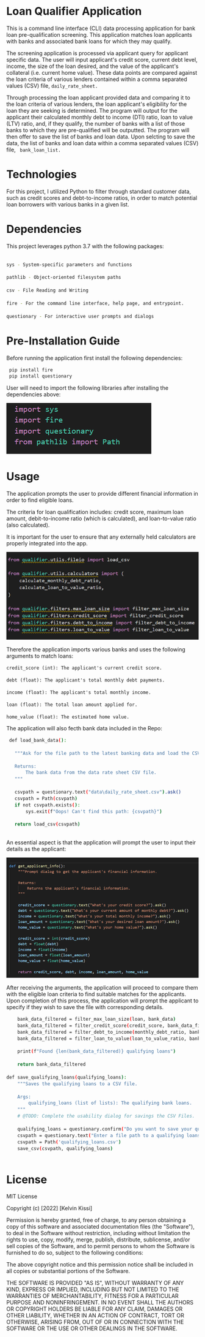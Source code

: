 # Loan Qualifier Application


This is a command line interface (CLI) data processing application for bank loan pre-qualification screening. This application matches loan applicants with banks and associated bank loans for which they may qualify.

The screening application is processed via applicant query for applicant specific data. The user will input applicant's credit score, current debt level, income, the size of the loan desired, and the value of the applicant's collateral (i.e. current home value). These data points are compared against the loan criteria of various lenders contained within a comma separated values (CSV) file, 
```daily_rate_sheet.```

Through processing the loan applicant provided data and comparing it to the loan criteria of various lenders, the loan applicant's eligibility for the loan they are seeking is determined. The program will output for the applicant their calculated monthly debt to income (DTI) ratio, loan to value (LTV) ratio, and, if they qualify, the number of banks with a list of those banks to which they are pre-qualified will be outputted. The program will then offer to save the list of banks and loan data. Upon selcting to save the data, the list of banks and loan data within a comma separated values (CSV) file, ``` bank_loan_list.```


# Technologies 

For this project, I utilized Python to filter through standard customer data, such as credit scores and debt-to-income ratios, in order to match potential loan borrowers with various banks in a given list.

# Dependencies 

This project leverages python 3.7 with the following packages:




```sh

sys - System-specific parameters and functions

pathlib - Object-oriented filesystem paths

csv - File Reading and Writing

fire - For the command line interface, help page, and entrypoint.

questionary - For interactive user prompts and dialogs

```

# Pre-Installation Guide 

Before running the application first install the following dependencies:

```sh
 pip install fire
 pip install questionary
```


User will need to import the following libraries after installing the dependencies above:

![](./Loanqualifiers/imports_loanqualifyer.png)

# Usage


The application prompts the user to provide different financial information in order to find eligible loans.

The criteria for loan qualification includes: credit score, maximum loan amount, debit-to-income ratio (which is calculated), and loan-to-value ratio (also calculated).

It is important for the user to ensure that any externally held calculators are properly integrated into the app.


![](./Loanqualifiers/import_filters.png)


Therefore the application imports various banks and uses the following arguments to match loans:

    credit_score (int): The applicant's current credit score.
    
    debt (float): The applicant's total monthly debt payments.
    
    income (float): The applicant's total monthly income.
    
    loan (float): The total loan amount applied for.
    
    home_value (float): The estimated home value.
    
    
The application will also fecth bank data included in the Repo:

```sh
 def load_bank_data():
 
   """Ask for the file path to the latest banking data and load the CSV file.

   Returns:
       The bank data from the data rate sheet CSV file.
   """

   csvpath = questionary.text("data\daily_rate_sheet.csv").ask()
   csvpath = Path(csvpath)
   if not csvpath.exists():
       sys.exit(f"Oops! Can't find this path: {csvpath}")

   return load_csv(csvpath)
    
```

An essential aspect is that the application will prompt the user to input their details as the applicant:

![](./Loanqualifiers/applicant_data.png)


After receiving the arguments, the application will proceed to compare them with the eligible loan criteria to find suitable matches for the applicants. Upon completion of this process, the application will prompt the applicant to specify if they wish to save the file with corresponding details.

```sh
    bank_data_filtered = filter_max_loan_size(loan, bank_data)
    bank_data_filtered = filter_credit_score(credit_score, bank_data_filtered)
    bank_data_filtered = filter_debt_to_income(monthly_debt_ratio, bank_data_filtered)
    bank_data_filtered = filter_loan_to_value(loan_to_value_ratio, bank_data_filtered)

    print(f"Found {len(bank_data_filtered)} qualifying loans")

    return bank_data_filtered

def save_qualifying_loans(qualifying_loans):
    """Saves the qualifying loans to a CSV file.

    Args:
        qualifying_loans (list of lists): The qualifying bank loans.
    """
    # @TODO: Complete the usability dialog for savings the CSV Files.

    qualifying_loans = questionary.confirm("Do you want to save your qualifying loans?").ask()
    csvpath = questionary.text("Enter a file path to a qualifying loans sheet (.csv)").ask()
    csvpath = Path('qualifying_loans.csv')
    save_csv(csvpath, qualifying_loans)
   
```

# License

MIT License

Copyright (c) [2022] [Kelvin Kissi]

Permission is hereby granted, free of charge, to any person obtaining a copy of this software and associated documentation files (the "Software"), to deal in the Software without restriction, including without limitation the rights to use, copy, modify, merge, publish, distribute, sublicense, and/or sell copies of the Software, and to permit persons to whom the Software is furnished to do so, subject to the following conditions:

The above copyright notice and this permission notice shall be included in all copies or substantial portions of the Software.

THE SOFTWARE IS PROVIDED "AS IS", WITHOUT WARRANTY OF ANY KIND, EXPRESS OR IMPLIED, INCLUDING BUT NOT LIMITED TO THE WARRANTIES OF MERCHANTABILITY, FITNESS FOR A PARTICULAR PURPOSE AND NONINFRINGEMENT. IN NO EVENT SHALL THE AUTHORS OR COPYRIGHT HOLDERS BE LIABLE FOR ANY CLAIM, DAMAGES OR OTHER LIABILITY, WHETHER IN AN ACTION OF CONTRACT, TORT OR OTHERWISE, ARISING FROM, OUT OF OR IN CONNECTION WITH THE SOFTWARE OR THE USE OR OTHER DEALINGS IN THE SOFTWARE.
